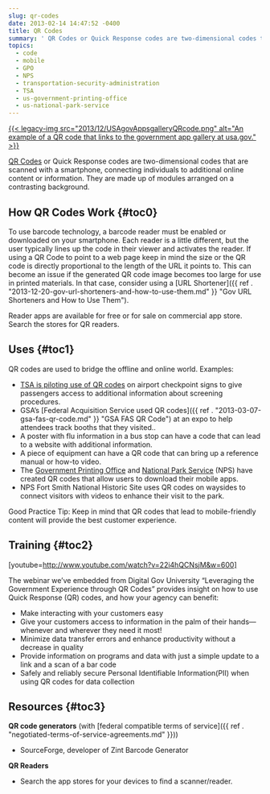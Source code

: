 ```yaml
---
slug: qr-codes
date: 2013-02-14 14:47:52 -0400
title: QR Codes
summary: ' QR Codes or Quick Response codes are two-dimensional codes that are scanned with a smartphone, connecting individuals to additional online content or information. They are made up of modules arranged on a contrasting background. How QR Codes'
topics:
  - code
  - mobile
  - GPO
  - NPS
  - transportation-security-administration
  - TSA
  - us-government-printing-office
  - us-national-park-service
---
```


[{{< legacy-img src="2013/12/USAgovAppsgalleryQRcode.png" alt="An example of a QR code that links to the government app gallery at usa.gov." >}}](https://s3.amazonaws.com/digitalgov/_legacy-img/2013/12/USAgovAppsgalleryQRcode.png)

[QR Codes](http://en.wikipedia.org/wiki/QR_codes) or Quick Response codes are two-dimensional codes that are scanned with a smartphone, connecting individuals to additional online content or information. They are made up of modules arranged on a contrasting background.

## <a name="x-How QR Codes Work"></a>How QR Codes Work {#toc0}

To use barcode technology, a barcode reader must be enabled or downloaded on your smartphone. Each reader is a little different, but the user typically lines up the code in their viewer and activates the reader. If using a QR Code to point to a web page keep in mind the size or the QR code is directly proportional to the length of the URL it points to. This can become an issue if the generated QR code image becomes too large for use in printed materials. In that case, consider using a [URL Shortener]({{ ref . "2013-12-20-gov-url-shorteners-and-how-to-use-them.md" }} "Gov URL Shorteners and How to Use Them").

Reader apps are available for free or for sale on commercial app store. Search the stores for QR readers.

## Uses {#toc1}

QR codes are used to bridge the offline and online world. Examples:

  * [TSA is piloting use of QR codes](http://www.tsa.gov/press/qr_codes.shtm) on airport checkpoint signs to give passengers access to additional information about screening procedures.
  * GSA&#8217;s [Federal Acquisition Service used QR codes]({{ ref . "2013-03-07-gsa-fas-qr-code.md" }} "GSA FAS QR Code") at an expo to help attendees track booths that they visited..
  * A poster with flu information in a bus stop can have a code that can lead to a website with additional information.
  * A piece of equipment can have a QR code that can bring up a reference manual or how-to video.
  * The [Government Printing Office](http://www.gpo.gov/mobile/) and [National Park Service](http://www.nps.gov/nama/photosmultimedia/app-page.htm) (NPS) have created QR codes that allow users to download their mobile apps.
  * NPS Fort Smith National Historic Site uses QR codes on waysides to connect visitors with videos to enhance their visit to the park.

Good Practice Tip: Keep in mind that QR codes that lead to mobile-friendly content will provide the best customer experience.

## <a name="x-Training"></a>Training {#toc2}

[youtube=http://www.youtube.com/watch?v=22i4hQCNsjM&w=600]
  
The webinar we&#8217;ve embedded from Digital Gov University &#8220;Leveraging the Government Experience through QR Codes&#8221; provides insight on how to use Quick Response (QR) codes, and how your agency can benefit:

  * Make interacting with your customers easy
  * Give your customers access to information in the palm of their hands—whenever and wherever they need it most!
  * Minimize data transfer errors and enhance productivity without a decrease in quality
  * Provide information on programs and data with just a simple update to a link and a scan of a bar code
  * Safely and reliably secure Personal Identifiable Information(PII) when using QR codes for data collection

## <a name="x-Resources"></a>Resources {#toc3}

**QR code generators** (with [federal compatible terms of service]({{ ref . "negotiated-terms-of-service-agreements.md" }}))

  * SourceForge, developer of Zint Barcode Generator

**QR Readers**

  * Search the app stores for your devices to find a scanner/reader.